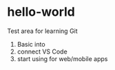# hello-world
Test area for learning Git
1. Basic into
2. connect VS Code
3. start using for web/mobile apps
